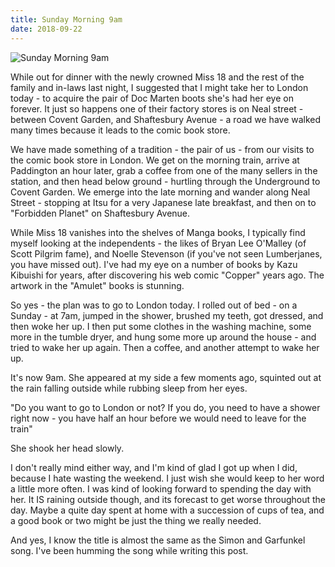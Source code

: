 ```yaml
---
title: Sunday Morning 9am
date: 2018-09-22
---
```


![Sunday Morning 9am](https://source.unsplash.com/0gkw_9fy0eQ/1600x900)

While out for dinner with the newly crowned Miss 18 and the rest of the family and in-laws last night, I suggested that I might take her to London today - to acquire the pair of Doc Marten boots she's had her eye on forever. It just so happens one of their factory stores is on Neal street - between Covent Garden, and Shaftesbury Avenue - a road we have walked many times because it leads to the comic book store.

We have made something of a tradition - the pair of us - from our visits to the comic book store in London. We get on the morning train, arrive at Paddington an hour later, grab a coffee from one of the many sellers in the station, and then head below ground - hurtling through the Underground to Covent Garden. We emerge into the late morning and wander along Neal Street - stopping at Itsu for a very Japanese late breakfast, and then on to "Forbidden Planet" on Shaftesbury Avenue.

While Miss 18 vanishes into the shelves of Manga books, I typically find myself looking at the independents - the likes of Bryan Lee O'Malley (of Scott Pilgrim fame), and Noelle Stevenson (if you've not seen Lumberjanes, you have missed out). I've had my eye on a number of books by Kazu Kibuishi for years, after discovering his web comic "Copper" years ago. The artwork in the "Amulet" books is stunning.

So yes - the plan was to go to London today. I rolled out of bed - on a Sunday - at 7am, jumped in the shower, brushed my teeth, got dressed, and then woke her up. I then put some clothes in the washing machine, some more in the tumble dryer, and hung some more up around the house - and tried to wake her up again. Then a coffee, and another attempt to wake her up.

It's now 9am. She appeared at my side a few moments ago, squinted out at the rain falling outside while rubbing sleep from her eyes.

"Do you want to go to London or not? If you do, you need to have a shower right now - you have half an hour before we would need to leave for the train"

She shook her head slowly.

I don't really mind either way, and I'm kind of glad I got up when I did, because I hate wasting the weekend. I just wish she would keep to her word a little more often. I was kind of looking forward to spending the day with her. It IS raining outside though, and its forecast to get worse throughout the day. Maybe a quite day spent at home with a succession of cups of tea, and a good book or two might be just the thing we really needed.

And yes, I know the title is almost the same as the Simon and Garfunkel song. I've been humming the song while writing this post.